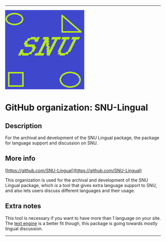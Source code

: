 
***

![SNU_blue_and_gold_legacy_icon.png failed to load. The file may be missing or corrupt. Check the file path for errors first.](/AdditionalInfo/1/SNU-Lingual/SNU_blue_and_gold_legacy_icon.png)

# GitHub organization: SNU-Lingual

## Description

For the archival and development of the SNU Lingual package, the package for language support and discussion on SNU.

## More info

[https://github.com/SNU-Lingual](https://github.com/SNU-Lingual)

This organization is used for the archival and development of the SNU Lingual package, which is a tool that gives extra language support to SNU, and also lets users discuss different languages and their usage.

## Extra notes

This tool is necessary if you want to have more than 1 language on your site. The [text engine](/AdditionalInfo/1/SNU-TextEngine/) is a better fit though, this package is going towards mostly lingual discussion.

***
